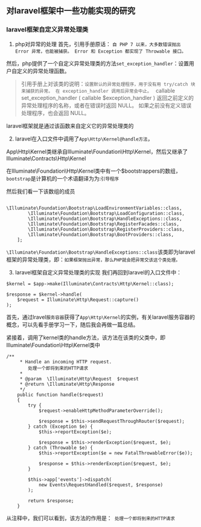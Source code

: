 ## 对laravel框架中一些功能实现的研究

### laravel框架自定义异常处理类
1. php对异常的处理
首先，引用手册原话： `自 PHP 7 以来，大多数错误抛出 Error 异常，也能被捕获。 Error 和 Exception 都实现了 Throwable 接口。` 

然后，php提供了一个自定义异常处理类的方法`set_exception_handler`：设置用户自定义的异常处理函数。

> 引用手册上对该类的说明：`设置默认的异常处理程序，用于没有用 try/catch 块来捕获的异常。 在 exception_handler 调用后异常会中止。 `
> callable set_exception_handler ( callable $exception_handler ) 
> 返回之前定义的异常处理程序的名称，或者在错误时返回 NULL。 如果之前没有定义错误处理程序，也会返回 NULL。 


laravel框架就是通过该函数来自定义它的异常处理类的

2. laravel在入口文件中调用了`App\Http\Kernel@handle方法`，

App\Http\Kernel类继承自Illuminate\Foundation\Http\Kernel，然后又继承了Illuminate\Contracts\Http\Kernel

在Illuminate\Foundation\Http\Kernel类中有一个$bootstrappers的数组，`bootstrap`是计算机的一个术语翻译为为:`引导程序`

然后我们看一下该数组的成员
```protected $bootstrappers = [
        \Illuminate\Foundation\Bootstrap\LoadEnvironmentVariables::class,
        \Illuminate\Foundation\Bootstrap\LoadConfiguration::class,
        \Illuminate\Foundation\Bootstrap\HandleExceptions::class,
        \Illuminate\Foundation\Bootstrap\RegisterFacades::class,
        \Illuminate\Foundation\Bootstrap\RegisterProviders::class,
        \Illuminate\Foundation\Bootstrap\BootProviders::class,
    ];
```
`\Illuminate\Foundation\Bootstrap\HandleExceptions::class`该类即为laravel框架的异常处理类，即：`如果框架抛出异常，那么PHP就会把异常交该这个类处理。`

3. laravel框架自定义异常处理类的实现 
我们再回到laravel的入口文件中：

```
$kernel = $app->make(Illuminate\Contracts\Http\Kernel::class);

$response = $kernel->handle(
    $request = Illuminate\Http\Request::capture()
);
```
首先，通过lravel`服务容器`获得了`App\Http\Kernel`的实例，有关laravel服务容器的概念，可以先看手册学习一下，随后我会再做一篇总结。

紧接着，调用了kernel类的handle方法，该方法在该类的父类中，即Illuminate\Foundation\Http\Kernel类中
```
/**
     * Handle an incoming HTTP request.
        处理一个即将到来的HTTP请求
     *
     * @param  \Illuminate\Http\Request  $request
     * @return \Illuminate\Http\Response
     */
    public function handle($request)
    {
        try {
            $request->enableHttpMethodParameterOverride();

            $response = $this->sendRequestThroughRouter($request);
        } catch (Exception $e) {
            $this->reportException($e);

            $response = $this->renderException($request, $e);
        } catch (Throwable $e) {
            $this->reportException($e = new FatalThrowableError($e));

            $response = $this->renderException($request, $e);
        }

        $this->app['events']->dispatch(
            new Events\RequestHandled($request, $response)
        );

        return $response;
    }
```    
从注释中，我们可以看到，该方法的作用是：` 处理一个即将到来的HTTP请求`
